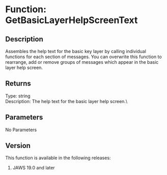 # Function: GetBasicLayerHelpScreenText

## Description

Assembles the help text for the basic key layer by calling individual
functions for each section of messages. You can overwrite this function
to rearrange, add or remove groups of messages which appear in the basic
layer help screen.

## Returns

Type: string\
Description: The help text for the basic layer help screen.\

## Parameters

No Parameters

## Version

This function is available in the following releases:

1.  JAWS 19.0 and later
